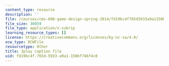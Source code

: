 ```yaml
---
content_type: resource
description: ''
file: /courses/cms-608-game-design-spring-2014/fd19bc4f765d5933a9a1150bf746f4c8_1506647.vtt
file_size: 36059
file_type: application/x-subrip
learning_resource_types: []
license: https://creativecommons.org/licenses/by-nc-sa/4.0/
ocw_type: OCWFile
resourcetype: Other
title: 3play caption file
uid: fd19bc4f-765d-5933-a9a1-150bf746f4c8
---
```

